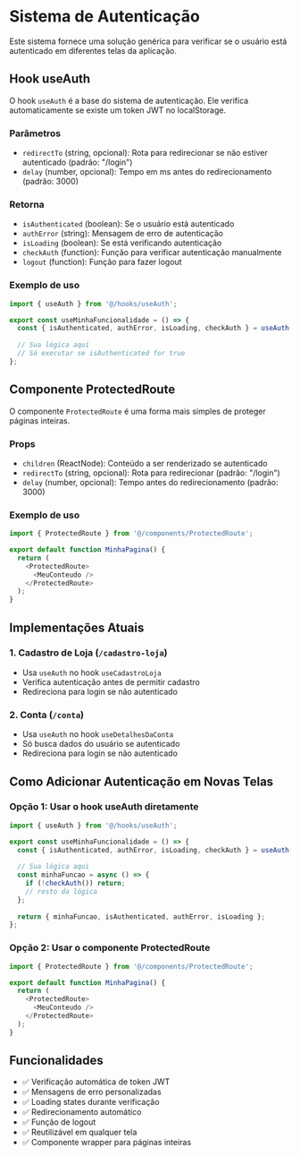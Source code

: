 # Sistema de Autenticação

Este sistema fornece uma solução genérica para verificar se o usuário está autenticado em diferentes telas da aplicação.

## Hook useAuth

O hook `useAuth` é a base do sistema de autenticação. Ele verifica automaticamente se existe um token JWT no localStorage.

### Parâmetros
- `redirectTo` (string, opcional): Rota para redirecionar se não estiver autenticado (padrão: "/login")
- `delay` (number, opcional): Tempo em ms antes do redirecionamento (padrão: 3000)

### Retorna
- `isAuthenticated` (boolean): Se o usuário está autenticado
- `authError` (string): Mensagem de erro de autenticação
- `isLoading` (boolean): Se está verificando autenticação
- `checkAuth` (function): Função para verificar autenticação manualmente
- `logout` (function): Função para fazer logout

### Exemplo de uso

```javascript
import { useAuth } from '@/hooks/useAuth';

export const useMinhaFuncionalidade = () => {
  const { isAuthenticated, authError, isLoading, checkAuth } = useAuth();
  
  // Sua lógica aqui
  // Só executar se isAuthenticated for true
};
```

## Componente ProtectedRoute

O componente `ProtectedRoute` é uma forma mais simples de proteger páginas inteiras.

### Props
- `children` (ReactNode): Conteúdo a ser renderizado se autenticado
- `redirectTo` (string, opcional): Rota para redirecionar (padrão: "/login")
- `delay` (number, opcional): Tempo antes do redirecionamento (padrão: 3000)

### Exemplo de uso

```javascript
import { ProtectedRoute } from '@/components/ProtectedRoute';

export default function MinhaPagina() {
  return (
    <ProtectedRoute>
      <MeuConteudo />
    </ProtectedRoute>
  );
}
```

## Implementações Atuais

### 1. Cadastro de Loja (`/cadastro-loja`)
- Usa `useAuth` no hook `useCadastroLoja`
- Verifica autenticação antes de permitir cadastro
- Redireciona para login se não autenticado

### 2. Conta (`/conta`)
- Usa `useAuth` no hook `useDetalhesDaConta`
- Só busca dados do usuário se autenticado
- Redireciona para login se não autenticado

## Como Adicionar Autenticação em Novas Telas

### Opção 1: Usar o hook useAuth diretamente
```javascript
import { useAuth } from '@/hooks/useAuth';

export const useMinhaFuncionalidade = () => {
  const { isAuthenticated, authError, isLoading, checkAuth } = useAuth();
  
  // Sua lógica aqui
  const minhaFuncao = async () => {
    if (!checkAuth()) return;
    // resto da lógica
  };
  
  return { minhaFuncao, isAuthenticated, authError, isLoading };
};
```

### Opção 2: Usar o componente ProtectedRoute
```javascript
import { ProtectedRoute } from '@/components/ProtectedRoute';

export default function MinhaPagina() {
  return (
    <ProtectedRoute>
      <MeuConteudo />
    </ProtectedRoute>
  );
}
```

## Funcionalidades

- ✅ Verificação automática de token JWT
- ✅ Mensagens de erro personalizadas
- ✅ Loading states durante verificação
- ✅ Redirecionamento automático
- ✅ Função de logout
- ✅ Reutilizável em qualquer tela
- ✅ Componente wrapper para páginas inteiras
